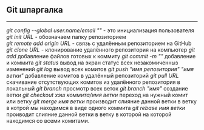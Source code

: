 ## Git шпаргалка
---
_git config --global user.name/email ""_ - это инициализация пользователя  
_git init URL_ - обозначаем папку репозиторием  
_git remote add origin URL_ - связь с удалённым репозиторием на GitHub  
_git clone URL_ - клонирование удалённого репозитория на компьютер
_git add_ добавление файлов готовых к коммиту
_git commit -m ""_ добавление и коммита
_git status_ вывод на экран статус всех незакомиченныз изменений
_git log_ вывод всех комитов
_git push "имя репозитория" "имя ветки"_ добавление комитов в удалённый репозиторий
_git pull URL_ скачивание отсутствующих комитов из удалённого репозитория в локальный 
_git branch_ просмотр всех веток
_git branch "имя"_ создание ветки
_git checkout хэш коммита/имя ветки_ переход на нужный комит или ветку
_git merge имя ветки_ производит слияние данной ветки в ветку в котрой мы находимся в виде одного коммита
_git rebase имя ветки_ проиводит слияние данной ветки в ветку в которой на которой находимся со всеми комитами.
